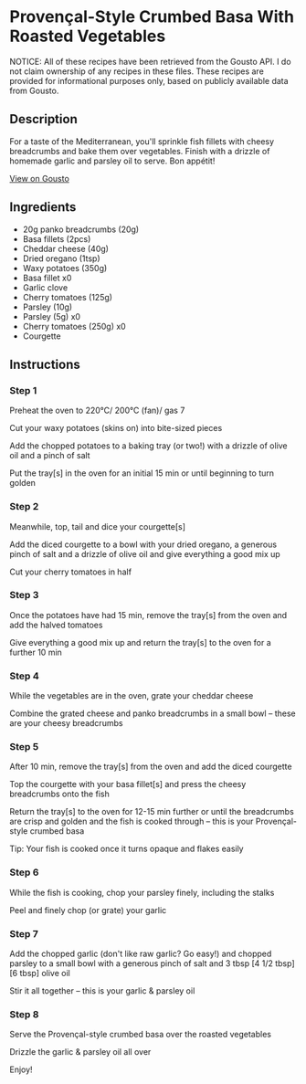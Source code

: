 # Provençal-Style Crumbed Basa With Roasted Vegetables

NOTICE: All of these recipes have been retrieved from the Gousto API. I do not claim ownership of any recipes in these files. These recipes are provided for informational purposes only, based on publicly available data from Gousto.

## Description

For a taste of the Mediterranean, you'll sprinkle fish fillets with cheesy breadcrumbs and bake them over vegetables. Finish with a drizzle of homemade garlic and parsley oil to serve. Bon appétit!

[View on Gousto](https://www.gousto.co.uk/recipes/cookbook/provencal-crumbed-fish-with-roast-vegetables)

## Ingredients

- 20g panko breadcrumbs (20g)
- Basa fillets (2pcs)
- Cheddar cheese (40g)
- Dried oregano (1tsp)
- Waxy potatoes (350g)
- Basa fillet x0
- Garlic clove
- Cherry tomatoes (125g)
- Parsley (10g)
- Parsley (5g) x0
- Cherry tomatoes (250g) x0
- Courgette

## Instructions


### Step 1

Preheat the oven to 220°C/ 200°C (fan)/ gas 7

Cut your waxy potatoes (skins on) into bite-sized pieces

Add the chopped potatoes to a baking tray (or two!) with a drizzle of olive oil and a pinch of salt

Put the tray[s] in the oven for an initial 15 min or until beginning to turn golden


### Step 2

Meanwhile, top, tail and dice your courgette[s]

Add the diced courgette to a bowl with your dried oregano, a generous pinch of salt and a drizzle of olive oil and give everything a good mix up

Cut your cherry tomatoes in half


### Step 3

Once the potatoes have had 15 min, remove the tray[s] from the oven and add the halved tomatoes

Give everything a good mix up and return the tray[s] to the oven for a further 10 min


### Step 4

While the vegetables are in the oven, grate your cheddar cheese

Combine the grated cheese and panko breadcrumbs in a small bowl – these are your cheesy breadcrumbs


### Step 5

After 10 min, remove the tray[s] from the oven and add the diced courgette

Top the courgette with your basa fillet[s] and press the cheesy breadcrumbs onto the fish

Return the tray[s] to the oven for 12-15 min further or until the breadcrumbs are crisp and golden and the fish is cooked through – this is your Provençal-style crumbed basa

Tip: Your fish is cooked once it turns opaque and flakes easily


### Step 6

While the fish is cooking, chop your parsley finely, including the stalks

Peel and finely chop (or grate) your garlic


### Step 7

Add the chopped garlic (don't like raw garlic? Go easy!) and chopped parsley to a small bowl with a generous pinch of salt and 3 tbsp <span class="text-purple">[4 1/2 tbsp] </span><span class="text-danger">[6 tbsp] </span>olive oil

Stir it all together – this is your garlic & parsley oil

### Step 8

Serve the Provençal-style crumbed basa over the roasted vegetables

Drizzle the garlic & parsley oil all over

Enjoy!

